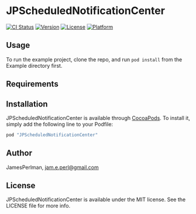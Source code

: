 # JPScheduledNotificationCenter

[![CI Status](http://img.shields.io/travis/JamesPerlman/JPScheduledNotificationCenter.svg?style=flat)](https://travis-ci.org/JamesPerlman/JPScheduledNotificationCenter)
[![Version](https://img.shields.io/cocoapods/v/JPScheduledNotificationCenter.svg?style=flat)](http://cocoapods.org/pods/JPScheduledNotificationCenter)
[![License](https://img.shields.io/cocoapods/l/JPScheduledNotificationCenter.svg?style=flat)](http://cocoapods.org/pods/JPScheduledNotificationCenter)
[![Platform](https://img.shields.io/cocoapods/p/JPScheduledNotificationCenter.svg?style=flat)](http://cocoapods.org/pods/JPScheduledNotificationCenter)

## Usage

To run the example project, clone the repo, and run `pod install` from the Example directory first.

## Requirements

## Installation

JPScheduledNotificationCenter is available through [CocoaPods](http://cocoapods.org). To install
it, simply add the following line to your Podfile:

```ruby
pod "JPScheduledNotificationCenter"
```

## Author

JamesPerlman, jam.e.perl@gmail.com

## License

JPScheduledNotificationCenter is available under the MIT license. See the LICENSE file for more info.
